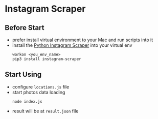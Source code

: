 # Instagram Scraper

## Before Start

- prefer install virtual environment to your Mac and run scripts into it
- install the [Python Instagram Scraper](https://github.com/rarcega/instagram-scraper) into your virtual env
  ```
  workon <you_env_name>
  pip3 install instagram-scraper
  ```

## Start Using

- configure `locations.js` file
- start photos data loading
  ```
  node index.js
  ```
- result will be at `result.json` file
